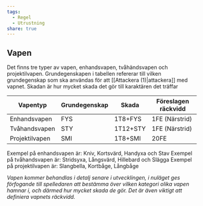 ```yaml
---
tags:
  - Regel
  - Utrustning
share: true
---
```

## Vapen
Det finns tre typer av vapen, enhandsvapen, tvåhändsvapen och projektilvapen. Grundegenskapen i tabellen refererar till vilken grundegenskap som ska användas för att [[Attackera (1)|attackera]] med vapnet. Skadan är hur mycket skada det gör till karaktären det träffar

| Vapentyp       | Grundegenskap | Skada    | Föreslagen räckvidd |
| -------------- | ------------- | -------- | ------------------- |
| Enhandsvapen   | FYS           | 1T8+FYS  | 1FE (Närstrid)      |
| Tvåhandsvapen  | STY           | 1T12+STY | 1FE (Närstrid)      |
| Projektilvapen | SMI           | 1T8+SMI  | 20FE                |

Exempel på enhandsvapen är:  Kniv, Kortsvärd, Handyxa och Stav 
Exempel på tvåhandsvapen är: Stridsyxa, Långsvärd, Hillebard och Slägga 
Exempel på projektilvapen är: Slangbella, Kortbåge, Långbåge 

*Vapen kommer behandlas i detalj senare i utvecklingen, i nuläget ges förfogande till spelledaren att bestämma över vilken kategori olika vapen hamnar i, och därmed hur mycket skada de gör. Det är även viktigt att definiera vapnets räckvidd.*



